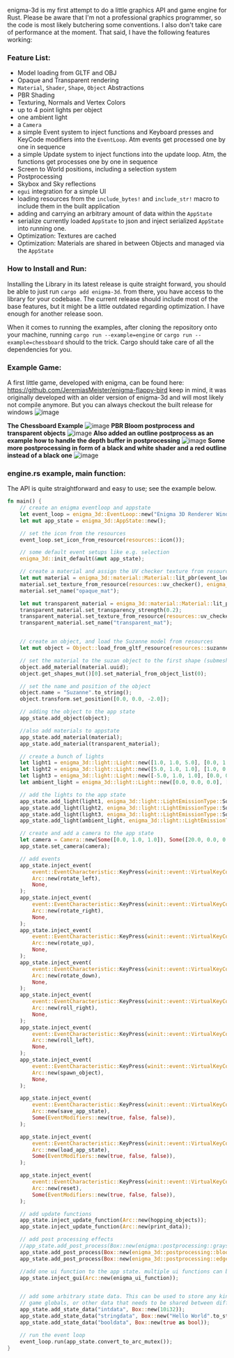 enigma-3d is my first attempt to do a little graphics API and game engine for Rust.
Please be aware that I'm not a professional graphics programmer, so the code is most likely butchering some conventions. I also don't take care of performance at the moment. That said, I have the following features working:

### Feature List:
- Model loading from GLTF and OBJ
- Opaque and Transparent rendering
- `Material`, `Shader`, `Shape`, `Object` Abstractions
- PBR Shading
- Texturing, Normals and Vertex Colors
- up to 4 point lights per object
- one ambient light
- a `Camera`
- a simple Event system to inject functions and Keyboard presses and KeyCode modifiers into the `EventLoop`. Atm events get processed one by one in sequence
- a simple Update system to inject functions into the update loop. Atm, the functions get processes one by one in sequence
- Screen to World positions, including a selection system
- Postprocessing
- Skybox and Sky reflections
- `egui` integration for a simple UI
- loading resources from the `include_bytes!` and `include_str!` macro to include them in the built application
- adding and carrying an arbitrary amount of data within the `AppState`
- serialize currently loaded `AppState` to json and inject serialized `AppState` into running one.
- Optimization: Textures are cached
- Optimization: Materials are shared in between Objects and managed via the `AppState`

### How to Install and Run:
Installing the Library in its latest release is quite straight forward, you should be able to just run `cargo add enigma-3d`. from there, you have access to the library for your codebase.
The current release should include most of the base features, but it might be a little outdated regarding optimization. I have enough for another release soon.

When it comes to running the examples, after cloning the repository onto your machine, running `cargo run --example=engine` or `cargo run --example=chessboard` should to the trick.
Cargo should take care of all the dependencies for you.

### Example Game:
A first little game, developed with enigma, can be found here: https://github.com/JeremiasMeister/enigma-flappy-bird
keep in mind, it was originally developed with an older version of enigma-3d and will most likely not compile anymore. But you can always checkout the built release for windows
![image](https://github.com/JeremiasMeister/enigma-flappy-bird/assets/19373094/aa3b35e7-d6c5-442a-a23d-db20a552a8a5)

**The Chessboard Example**
![image](https://github.com/JeremiasMeister/enigma-3d/assets/19373094/b97c864c-2a85-464d-bd97-22c14159418e)
**PBR Bloom postprocess and transparent objects**
![image](https://github.com/JeremiasMeister/enigma/assets/85162425/1d465331-c442-4c95-a472-ecfb9e58950c)
**Also added an outline postprocess as an example how to handle the depth buffer in postprocessing**
![image](https://github.com/JeremiasMeister/enigma/assets/19373094/75aac3e0-50d9-42cf-b896-b727289189e9)
**Some more postprocessing in form of a black and white shader and a red outline instead of a black one**
![image](https://github.com/JeremiasMeister/enigma/assets/19373094/9003a00e-f52c-4692-b7b7-e387b780d456)

### engine.rs example, main function:
The API is quite straightforward and easy to use; see the example below.
```rust
fn main() {
    // create an enigma eventloop and appstate
    let event_loop = enigma_3d::EventLoop::new("Enigma 3D Renderer Window", 1080, 720);
    let mut app_state = enigma_3d::AppState::new();

    // set the icon from the resources
    event_loop.set_icon_from_resource(resources::icon());

    // some default event setups like e.g. selection
    enigma_3d::init_default(&mut app_state);

    // create a material and assign the UV checker texture from resources
    let mut material = enigma_3d::material::Material::lit_pbr(event_loop.get_display_clone(), false);
    material.set_texture_from_resource(resources::uv_checker(), enigma_3d::material::TextureType::Albedo);
    material.set_name("opaque_mat");

    let mut transparent_material = enigma_3d::material::Material::lit_pbr(event_loop.get_display_clone(), true);
    transparent_material.set_transparency_strength(0.2);
    transparent_material.set_texture_from_resource(resources::uv_checker(), enigma_3d::material::TextureType::Albedo);
    transparent_material.set_name("transparent_mat");


    // create an object, and load the Suzanne model from resources
    let mut object = Object::load_from_gltf_resource(resources::suzanne());

    // set the material to the suzan object to the first shape (submesh) slot
    object.add_material(material.uuid);
    object.get_shapes_mut()[0].set_material_from_object_list(0);

    // set the name and position of the object
    object.name = "Suzanne".to_string();
    object.transform.set_position([0.0, 0.0, -2.0]);

    // adding the object to the app state
    app_state.add_object(object);

    //also add materials to appstate
    app_state.add_material(material);
    app_state.add_material(transparent_material);

    // create a bunch of lights
    let light1 = enigma_3d::light::Light::new([1.0, 1.0, 5.0], [0.0, 1.0, 0.0], 100.0, Some([1.0, 0.0, 0.0]), false);
    let light2 = enigma_3d::light::Light::new([5.0, 1.0, 1.0], [1.0, 0.0, 0.0], 100.0, None, false);
    let light3 = enigma_3d::light::Light::new([-5.0, 1.0, 1.0], [0.0, 0.0, 1.0], 100.0, None, false);
    let ambient_light = enigma_3d::light::Light::new([0.0, 0.0, 0.0], [1.0, 1.0, 1.0], 0.1, None, false);

    // add the lights to the app state
    app_state.add_light(light1, enigma_3d::light::LightEmissionType::Source);
    app_state.add_light(light2, enigma_3d::light::LightEmissionType::Source);
    app_state.add_light(light3, enigma_3d::light::LightEmissionType::Source);
    app_state.add_light(ambient_light, enigma_3d::light::LightEmissionType::Ambient); // only one ambient light is supported atm

    // create and add a camera to the app state
    let camera = Camera::new(Some([0.0, 1.0, 1.0]), Some([20.0, 0.0, 0.0]), Some(90.0), Some(16. / 9.), Some(0.01), Some(1024.));
    app_state.set_camera(camera);

    // add events
    app_state.inject_event(
        event::EventCharacteristic::KeyPress(winit::event::VirtualKeyCode::A),
        Arc::new(rotate_left),
        None,
    );
    app_state.inject_event(
        event::EventCharacteristic::KeyPress(winit::event::VirtualKeyCode::D),
        Arc::new(rotate_right),
        None,
    );
    app_state.inject_event(
        event::EventCharacteristic::KeyPress(winit::event::VirtualKeyCode::W),
        Arc::new(rotate_up),
        None,
    );
    app_state.inject_event(
        event::EventCharacteristic::KeyPress(winit::event::VirtualKeyCode::S),
        Arc::new(rotate_down),
        None,
    );
    app_state.inject_event(
        event::EventCharacteristic::KeyPress(winit::event::VirtualKeyCode::E),
        Arc::new(roll_right),
        None,
    );
    app_state.inject_event(
        event::EventCharacteristic::KeyPress(winit::event::VirtualKeyCode::Q),
        Arc::new(roll_left),
        None,
    );
    app_state.inject_event(
        event::EventCharacteristic::KeyPress(winit::event::VirtualKeyCode::Space),
        Arc::new(spawn_object),
        None,
    );

    app_state.inject_event(
        event::EventCharacteristic::KeyPress(winit::event::VirtualKeyCode::S),
        Arc::new(save_app_state),
        Some(EventModifiers::new(true, false, false)),
    );

    app_state.inject_event(
        event::EventCharacteristic::KeyPress(winit::event::VirtualKeyCode::O),
        Arc::new(load_app_state),
        Some(EventModifiers::new(true, false, false)),
    );

    app_state.inject_event(
        event::EventCharacteristic::KeyPress(winit::event::VirtualKeyCode::N),
        Arc::new(reset),
        Some(EventModifiers::new(true, false, false)),
    );

    // add update functions
    app_state.inject_update_function(Arc::new(hopping_objects));
    app_state.inject_update_function(Arc::new(print_data));

    // add post processing effects
    //app_state.add_post_process(Box::new(enigma::postprocessing::grayscale::GrayScale::new(&event_loop.display.clone())));
    app_state.add_post_process(Box::new(enigma_3d::postprocessing::bloom::Bloom::new(&event_loop.display.clone(), 0.9, 15)));
    app_state.add_post_process(Box::new(enigma_3d::postprocessing::edge::Edge::new(&event_loop.display.clone(), 0.8, [1.0, 0.0, 0.0])));

    //add one ui function to the app state. multiple ui functions can be added modularly
    app_state.inject_gui(Arc::new(enigma_ui_function));


    // add some arbitrary state data. This can be used to store any kind of data in the app state
    // game globals, or other data that needs to be shared between different parts of the application
    app_state.add_state_data("intdata", Box::new(10i32));
    app_state.add_state_data("stringdata", Box::new("Hello World".to_string() as String));
    app_state.add_state_data("booldata", Box::new(true as bool));

    // run the event loop
    event_loop.run(app_state.convert_to_arc_mutex());
}
```
